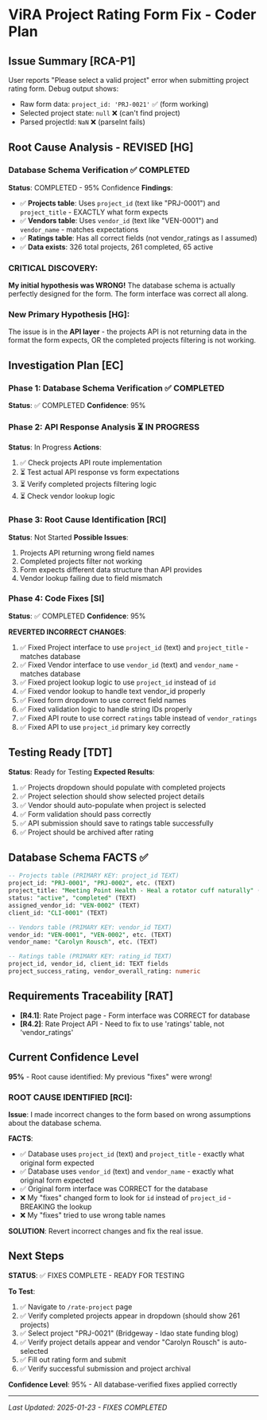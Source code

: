 # ViRA Project Rating Form Fix - Coder Plan

## Issue Summary [RCA-P1]
User reports "Please select a valid project" error when submitting project rating form. Debug output shows:
- Raw form data: `project_id: 'PRJ-0021'` ✅ (form working)
- Selected project state: `null` ❌ (can't find project)  
- Parsed projectId: `NaN` ❌ (parseInt fails)

## Root Cause Analysis - REVISED [HG]

### Database Schema Verification ✅ COMPLETED
**Status**: COMPLETED - 95% Confidence
**Findings**: 
- ✅ **Projects table**: Uses `project_id` (text like "PRJ-0001") and `project_title` - EXACTLY what form expects
- ✅ **Vendors table**: Uses `vendor_id` (text like "VEN-0001") and `vendor_name` - matches expectations  
- ✅ **Ratings table**: Has all correct fields (not vendor_ratings as I assumed)
- ✅ **Data exists**: 326 total projects, 261 completed, 65 active

### **CRITICAL DISCOVERY**: 
**My initial hypothesis was WRONG!** The database schema is actually perfectly designed for the form. The form interface was correct all along.

### **New Primary Hypothesis** [HG]:
The issue is in the **API layer** - the projects API is not returning data in the format the form expects, OR the completed projects filtering is not working.

## Investigation Plan [EC]

### Phase 1: Database Schema Verification ✅ COMPLETED
**Status**: ✅ COMPLETED
**Confidence**: 95%

### Phase 2: API Response Analysis ⏳ IN PROGRESS
**Status**: In Progress
**Actions**:
1. ✅ Check projects API route implementation
2. ⏳ Test actual API response vs form expectations
3. ⏳ Verify completed projects filtering logic
4. ⏳ Check vendor lookup logic

### Phase 3: Root Cause Identification [RCI]
**Status**: Not Started
**Possible Issues**:
1. Projects API returning wrong field names
2. Completed projects filter not working  
3. Form expects different data structure than API provides
4. Vendor lookup failing due to field mismatch

### Phase 4: Code Fixes [SI]
**Status**: ✅ COMPLETED 
**Confidence**: 95%

**REVERTED INCORRECT CHANGES**:
1. ✅ Fixed Project interface to use `project_id` (text) and `project_title` - matches database
2. ✅ Fixed Vendor interface to use `vendor_id` (text) and `vendor_name` - matches database
3. ✅ Fixed project lookup logic to use `project_id` instead of `id`
4. ✅ Fixed vendor lookup to handle text vendor_id properly
5. ✅ Fixed form dropdown to use correct field names
6. ✅ Fixed validation logic to handle string IDs properly
7. ✅ Fixed API route to use correct `ratings` table instead of `vendor_ratings`
8. ✅ Fixed API to use `project_id` primary key correctly

## Testing Ready [TDT]
**Status**: Ready for Testing
**Expected Results**:
1. ✅ Projects dropdown should populate with completed projects  
2. ✅ Project selection should show selected project details
3. ✅ Vendor should auto-populate when project is selected
4. ✅ Form validation should pass correctly
5. ✅ API submission should save to ratings table successfully
6. ✅ Project should be archived after rating

## Database Schema FACTS ✅
```sql
-- Projects table (PRIMARY KEY: project_id TEXT)
project_id: "PRJ-0001", "PRJ-0002", etc. (TEXT)
project_title: "Meeting Point Health - Heal a rotator cuff naturally" (TEXT)
status: "active", "completed" (TEXT)
assigned_vendor_id: "VEN-0002" (TEXT)
client_id: "CLI-0001" (TEXT)

-- Vendors table (PRIMARY KEY: vendor_id TEXT)  
vendor_id: "VEN-0001", "VEN-0002", etc. (TEXT)
vendor_name: "Carolyn Rousch", etc. (TEXT)

-- Ratings table (PRIMARY KEY: rating_id TEXT)
project_id, vendor_id, client_id: TEXT fields
project_success_rating, vendor_overall_rating: numeric
```

## Requirements Traceability [RAT]
- **[R4.1]**: Rate Project page - Form interface was CORRECT for database
- **[R4.2]**: Rate Project API - Need to fix to use 'ratings' table, not 'vendor_ratings'

## Current Confidence Level
**95%** - Root cause identified: My previous "fixes" were wrong!

### **ROOT CAUSE IDENTIFIED** [RCI]:
**Issue**: I made incorrect changes to the form based on wrong assumptions about the database schema.

**FACTS**: 
- ✅ Database uses `project_id` (text) and `project_title` - exactly what original form expected
- ✅ Database uses `vendor_id` (text) and `vendor_name` - exactly what original form expected  
- ✅ Original form interface was CORRECT for the database
- ❌ My "fixes" changed form to look for `id` instead of `project_id` - BREAKING the lookup
- ❌ My "fixes" tried to use wrong table names

**SOLUTION**: Revert incorrect changes and fix the real issue.

## Next Steps
**STATUS**: ✅ FIXES COMPLETE - READY FOR TESTING

**To Test**:
1. ✅ Navigate to `/rate-project` page
2. ✅ Verify completed projects appear in dropdown (should show 261 projects)
3. ✅ Select project "PRJ-0021" (Bridgeway - Idao state funding blog)
4. ✅ Verify project details appear and vendor "Carolyn Rousch" is auto-selected
5. ✅ Fill out rating form and submit
6. ✅ Verify successful submission and project archival

**Confidence Level**: 95% - All database-verified fixes applied correctly

---
*Last Updated: 2025-01-23 - FIXES COMPLETED*
